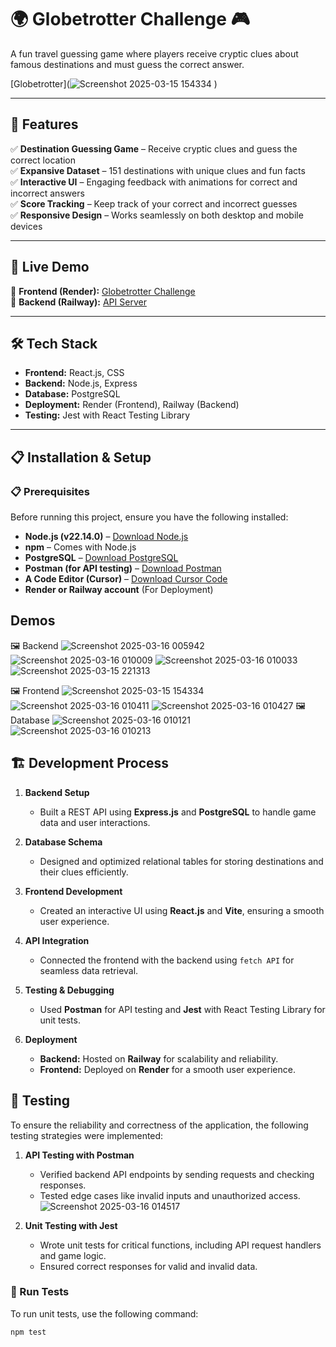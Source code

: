 # 🌍 **Globetrotter Challenge** 🎮  

A fun travel guessing game where players receive cryptic clues about famous destinations and must guess the correct answer.  

[Globetrotter](![Screenshot 2025-03-15 154334](https://github.com/user-attachments/assets/2abec7a2-7040-4f2f-9d28-ca89efac9483)
)  

---

## 🌟 **Features**  

✅ **Destination Guessing Game** – Receive cryptic clues and guess the correct location  
✅ **Expansive Dataset** – 151 destinations with unique clues and fun facts  
✅ **Interactive UI** – Engaging feedback with animations for correct and incorrect answers  
✅ **Score Tracking** – Keep track of your correct and incorrect guesses  
✅ **Responsive Design** – Works seamlessly on both desktop and mobile devices  

---

## 🚀 **Live Demo**  

🔗 **Frontend (Render):** [Globetrotter Challenge](https://fullstack-gaming-web-app.vercel.app/)  
🔗 **Backend (Railway):** [API Server](https://fullstack-gaming-web-app-production.up.railway.app/)  

---
 

## 🛠️ **Tech Stack**  

- **Frontend:** React.js, CSS  
- **Backend:** Node.js, Express  
- **Database:** PostgreSQL  
- **Deployment:** Render (Frontend), Railway (Backend)  
- **Testing:** Jest with React Testing Library  

---

## 📋 **Installation & Setup**  

### 📋 Prerequisites  

Before running this project, ensure you have the following installed:  

- **Node.js (v22.14.0)** – [Download Node.js](https://nodejs.org/)  
- **npm** – Comes with Node.js  
- **PostgreSQL** – [Download PostgreSQL](https://www.postgresql.org/download/)  
- **Postman (for API testing)** – [Download Postman](https://www.postman.com/downloads/)  
- **A Code Editor (Cursor)** – [Download Cursor Code](https://cursor.sh/)  
- **Render or Railway account** (For Deployment)  

 
## **Demos**  

🖼️ Backend 
![Screenshot 2025-03-16 005942](https://github.com/user-attachments/assets/88f73baa-b28f-4dee-9649-d7bc596a9cb1)
![Screenshot 2025-03-16 010009](https://github.com/user-attachments/assets/0a8fdbf1-2e28-43ec-947b-bc0a3685bcf4)
![Screenshot 2025-03-16 010033](https://github.com/user-attachments/assets/568441a8-7867-44f8-ba31-af2f11960467)
![Screenshot 2025-03-15 221313](https://github.com/user-attachments/assets/d6181f83-2527-44e8-a9fa-c0cce48d7159)

🖼️ Frontend
![Screenshot 2025-03-15 154334](https://github.com/user-attachments/assets/c88982fc-375e-47e5-9768-13a9ef404612)
![Screenshot 2025-03-16 010411](https://github.com/user-attachments/assets/cfc20ff6-c8bb-4aec-982c-ef159fea2da3)
![Screenshot 2025-03-16 010427](https://github.com/user-attachments/assets/d25fc10e-7975-40d6-9c6a-21b45ead5a83)
🖼️ Database
![Screenshot 2025-03-16 010121](https://github.com/user-attachments/assets/76f5dd5e-80c8-4ef5-96c1-5cc0d2f2bf4a)
![Screenshot 2025-03-16 010213](https://github.com/user-attachments/assets/d3c0accf-d6e0-44b6-84fe-d77fdae9e13b)

## 🏗️ Development Process  

1. **Backend Setup**  
   - Built a REST API using **Express.js** and **PostgreSQL** to handle game data and user interactions.  

2. **Database Schema**  
   - Designed and optimized relational tables for storing destinations and their clues efficiently.  

3. **Frontend Development**  
   - Created an interactive UI using **React.js** and **Vite**, ensuring a smooth user experience.  

4. **API Integration**  
   - Connected the frontend with the backend using `fetch API` for seamless data retrieval.  

5. **Testing & Debugging**  
   - Used **Postman** for API testing and **Jest** with React Testing Library for unit tests.  

6. **Deployment**  
   - **Backend:** Hosted on **Railway** for scalability and reliability.  
   - **Frontend:** Deployed on **Render** for a smooth user experience.  
## 🧪 Testing  

To ensure the reliability and correctness of the application, the following testing strategies were implemented:  

1. **API Testing with Postman**  
   - Verified backend API endpoints by sending requests and checking responses.  
   - Tested edge cases like invalid inputs and unauthorized access.  
![Screenshot 2025-03-16 014517](https://github.com/user-attachments/assets/29f3e886-e769-4c3b-ae43-98e59878c8fa)

2. **Unit Testing with Jest**  
   - Wrote unit tests for critical functions, including API request handlers and game logic.  
   - Ensured correct responses for valid and invalid data.    

### 🏃 Run Tests  

To run unit tests, use the following command:  

```bash
npm test



